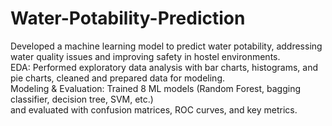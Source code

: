 # Water-Potability-Prediction

Developed a machine learning model to predict water potability, addressing water quality issues and 
improving safety in hostel environments.  
EDA: 
Performed exploratory data analysis with bar charts, histograms, and pie charts, cleaned and prepared 
data for modeling.  
Modeling & Evaluation: 
Trained 8 ML models (Random Forest, bagging classifier, decision tree, SVM, etc.)  
and evaluated with confusion matrices, ROC curves, and key metrics.
